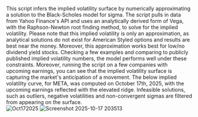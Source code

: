 This script infers the implied volatility surface by numerically approximating a solution to the Black-Scholes model for sigma. The script pulls in data from Yahoo Finance's API and uses an analytically derived form of Vega, with the Raphson-Newton root finding method, to solve for the implied volatility.
Please note that this implied volatility is only an approximation, as analytical solutions do not exist for American Styled options and results are best near the money. Moreover, this approximation works best for low/no dividend
yield stocks. Checking a few examples and comparing to publicly published implied volatility numbers, the model performs well under these constraints. Moreover, running the script on a few companies with upcoming earnings, 
you can see that the implied volatility surface is capturing the market's anticipation of a movement. The below implied volatility curve, for META, was computed on October 17th, 2025, with the upcoming earnings reflected with the elevated ridge. Infeasible solutions, such as outliers, negative volatilities and non-convergent sigmas are filtered from appearing on the surface.  
![Oct172025](https://github.com/user-attachments/assets/db24167d-f92b-48a4-86c9-9bed41161821)
![Screenshot 2025-10-17 203513](https://github.com/user-attachments/assets/89f31916-5c85-4470-a038-a7c5ebd5b0c9)
